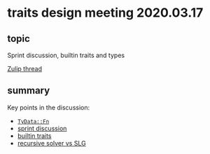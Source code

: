 # traits design meeting 2020.03.17

## topic

Sprint discussion, builtin traits and types

[Zulip thread](https://rust-lang.zulipchat.com/#narrow/stream/144729-wg-traits/topic/design.20meeting.202020.2E03.2E17/near/190902377)

## summary

Key points in the discussion:
* [`TyData::Fn`](https://rust-lang.zulipchat.com/#narrow/stream/144729-wg-traits/topic/design.20meeting.202020.2E03.2E17/near/190904085)
* [sprint discussion](https://rust-lang.zulipchat.com/#narrow/stream/144729-wg-traits/topic/design.20meeting.202020.2E03.2E17/near/190905134)
* [builtin traits](https://rust-lang.zulipchat.com/#narrow/stream/144729-wg-traits/topic/design.20meeting.202020.2E03.2E17/near/190907418)
* [recursive solver vs SLG](https://rust-lang.zulipchat.com/#narrow/stream/144729-wg-traits/topic/design.20meeting.202020.2E03.2E17/near/190909029)
